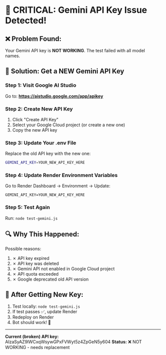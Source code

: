 # 🔴 CRITICAL: Gemini API Key Issue Detected!

## ❌ Problem Found:
Your Gemini API key is **NOT WORKING**. The test failed with all model names.

## 🔧 Solution: Get a NEW Gemini API Key

### Step 1: Visit Google AI Studio
Go to: **https://aistudio.google.com/app/apikey**

### Step 2: Create New API Key
1. Click "Create API Key"
2. Select your Google Cloud project (or create a new one)
3. Copy the new API key

### Step 3: Update Your .env File
Replace the old API key with the new one:

```bash
GEMINI_API_KEY=YOUR_NEW_API_KEY_HERE
```

### Step 4: Update Render Environment Variables
Go to Render Dashboard → Environment → Update:
```
GEMINI_API_KEY=YOUR_NEW_API_KEY_HERE
```

### Step 5: Test Again
Run: `node test-gemini.js`

## 🔍 Why This Happened:

Possible reasons:
1. ✗ API key expired
2. ✗ API key was deleted
3. ✗ Gemini API not enabled in Google Cloud project
4. ✗ API quota exceeded
5. ✗ Google deprecated old API version

## 🎯 After Getting New Key:

1. Test locally: `node test-gemini.js`
2. If test passes ✅, update Render
3. Redeploy on Render
4. Bot should work! 🎉

---

**Current (broken) API key:** AIzaSyAZ9lWCxqWsywGPxFVWyt5z4ZpGeN5y604
**Status:** ❌ NOT WORKING - needs replacement
